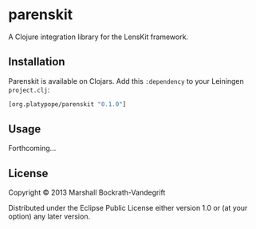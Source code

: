 # parenskit

A Clojure integration library for the LensKit framework.

## Installation

Parenskit is available on Clojars.  Add this `:dependency` to your
Leiningen `project.clj`:

```clj
[org.platypope/parenskit "0.1.0"]
```

## Usage

Forthcoming...

## License

Copyright © 2013 Marshall Bockrath-Vandegrift

Distributed under the Eclipse Public License either version 1.0 or (at
your option) any later version.
